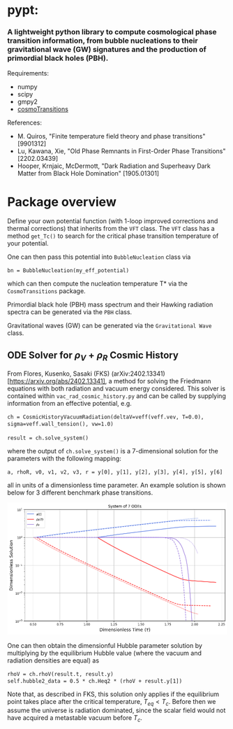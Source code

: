 # pypt:
### A lightweight python library to compute cosmological phase transition information, from bubble nucleations to their gravitational wave (GW) signatures and the production of primordial black holes (PBH).

Requirements:
* numpy
* scipy
* gmpy2
* [cosmoTransitions](https://github.com/clwainwright/CosmoTransitions/tree/master)


References:
* M. Quiros, "Finite temperature field theory and phase transitions"
 [9901312]
* Lu, Kawana, Xie, "Old Phase Remnants in First-Order Phase Transitions" [2202.03439]
* Hooper, Krnjaic, McDermott, "Dark Radiation and Superheavy Dark Matter from Black Hole Domination" [1905.01301]


# Package overview
Define your own potential function (with 1-loop improved corrections and thermal corrections) that inherits from the ```VFT``` class. The ```VFT``` class has a method ```get_Tc()``` to search for the critical phase transition temperature of your potential.

One can then pass this potential into ```BubbleNucleation``` class via
```
bn = BubbleNucleation(my_eff_potential)
```
which can then compute the nucleation temperature T\* via the ```CosmoTransitions``` package. 


Primordial black hole (PBH) mass spectrum and their Hawking radiation spectra can be generated via the ```PBH``` class.

Gravitational waves (GW) can be generated via the ```Gravitational Wave``` class.


## ODE Solver for $\rho_V + \rho_R$ Cosmic History
From Flores, Kusenko, Sasaki (FKS) (arXiv:2402.13341)[https://arxiv.org/abs/2402.13341], a method for solving the Friedmann equations with both radiation and vacuum energy considered. This solver is contained within ```vac_rad_cosmic_history.py``` and can be called by supplying information from an
effective potential, e.g.
```
ch = CosmicHistoryVacuumRadiation(deltaV=veff(veff.vev, T=0.0), sigma=veff.wall_tension(), vw=1.0)

result = ch.solve_system()
```

where the output of ```ch.solve_system()``` is a 7-dimensional solution for the parameters with the following mapping:
```
a, rhoR, v0, v1, v2, v3, r = y[0], y[1], y[2], y[3], y[4], y[5], y[6]
```
all in units of a dimensionless time parameter. An example solution is shown below for 3 different benchmark phase transitions.

![Cosmic history from 7 ODE's](img/cosmic_history_example_7ode.png "Coupled ODE Solver for Radiation and Vacuum energy domination")

One can then obtain the dimensionful Hubble parameter solution by multiplying by the equilibrium Hubble value (where the vacuum and radiation densities are equal) as
```
rhoV = ch.rhoV(result.t, result.y)
self.hubble2_data = 0.5 * ch.Heq2 * (rhoV + result.y[1])
```
Note that, as described in FKS, this solution only applies if the equilibrium point takes place after the critical temperature, $T_{eq} < T_c$. Before then we assume the universe is radiation dominated, since the scalar field would not have acquired a metastable vacuum before $T_c$.

